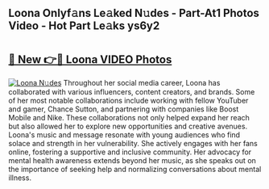 ## Loona Onlyf𝚊ns Le𝚊ked N𝚞des - Part-At1 Photos Video - Hot Part Le𝚊ks ys6y2

# <h2><a href="http://ab20172.deff.icu/?id=Loona">🔗 New 👉🔴 Loona VIDEO Photos</a></h2>

[![Loona N𝚞des](https://i.imgur.com/rIISA9y.gif)](http://ab20172.deff.icu/?id=Loona)
Throughout her social media career, Loona has collaborated with various influencers, content creators, and brands. Some of her most notable collaborations include working with fellow YouTuber and gamer, Chance Sutton, and partnering with companies like Boost Mobile and Nike. These collaborations not only helped expand her reach but also allowed her to explore new opportunities and creative avenues. Loona's music and message resonate with young audiences who find solace and strength in her vulnerability. She actively engages with her fans online, fostering a supportive and inclusive community. Her advocacy for mental health awareness extends beyond her music, as she speaks out on the importance of seeking help and normalizing conversations about mental illness.
